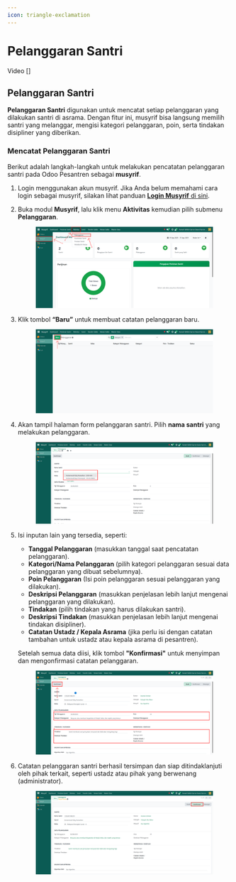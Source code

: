 ```yaml
---
icon: triangle-exclamation
---
```


# Pelanggaran Santri

Video \[]

## Pelanggaran Santri

**Pelanggaran Santri** digunakan untuk mencatat setiap pelanggaran yang dilakukan santri di asrama. Dengan fitur ini, musyrif bisa langsung memilih santri yang melanggar, mengisi kategori pelanggaran, poin, serta tindakan disipliner yang diberikan.

### Mencatat Pelanggaran Santri

Berikut adalah langkah-langkah untuk melakukan pencatatan pelanggaran santri pada Odoo Pesantren sebagai **musyrif**.

1. Login menggunakan akun musyrif. Jika Anda belum memahami cara login sebagai musyrif, silakan lihat panduan [**Login Musyrif** di sini](../../../setup-and-konfigurasi/role-and-hak-akses-pengguna/panduan-login/login-musyrif.md).
2.  Buka modul **Musyrif**, lalu klik menu **Aktivitas** kemudian pilih submenu **Pelanggaran**.

    <figure><img src="../../../.gitbook/assets/images-382.png" alt=""><figcaption></figcaption></figure>


3.  Klik tombol **“Baru”** untuk membuat catatan pelanggaran baru.

    <figure><img src="../../../.gitbook/assets/images-383.png" alt=""><figcaption></figcaption></figure>


4.  Akan tampil halaman form pelanggaran santri. Pilih **nama santri** yang melakukan pelanggaran.

    <figure><img src="../../../.gitbook/assets/images-384.png" alt=""><figcaption></figcaption></figure>


5.  Isi inputan lain yang tersedia, seperti:

    * **Tanggal Pelanggaran** (masukkan tanggal saat pencatatan pelanggaran).
    * **Kategori/Nama Pelanggaran** (pilih kategori pelanggaran sesuai data pelanggaran yang dibuat sebelumnya).
    * **Poin Pelanggaran** (Isi poin pelanggaran sesuai pelanggaran yang dilakukan).
    * **Deskripsi Pelanggaran** (masukkan penjelasan lebih lanjut mengenai pelanggaran yang dilakukan).
    * **Tindakan** (pilih tindakan yang harus dilakukan santri).
    * **Deskripsi Tindakan** (masukkan penjelasan lebih lanjut mengenai tindakan disipliner).
    * **Catatan Ustadz / Kepala Asrama** (jika perlu isi dengan catatan tambahan untuk ustadz atau kepala asrama di pesantren).

    Setelah semua data diisi, klik tombol **"Konfirmasi"** untuk menyimpan dan mengonfirmasi catatan pelanggaran.

    <figure><img src="../../../.gitbook/assets/images-385.png" alt=""><figcaption></figcaption></figure>


6.  Catatan pelanggaran santri berhasil tersimpan dan siap ditindaklanjuti oleh pihak terkait, seperti ustadz atau pihak yang berwenang (administrator).

    <figure><img src="../../../.gitbook/assets/images-386.png" alt=""><figcaption></figcaption></figure>
